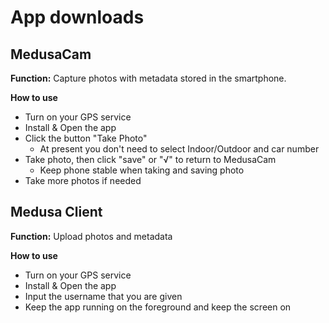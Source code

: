 # App downloads


## MedusaCam

**Function:** Capture photos with metadata stored in the smartphone.

**How to use**
- Turn on your GPS service
- Install & Open the app
- Click the button "Take Photo" 
	- At present you don't need to select Indoor/Outdoor and car number
- Take photo, then click "save" or "√" to return to MedusaCam 
	- Keep phone stable when taking and saving photo
- Take more photos if needed


## Medusa Client

**Function:** Upload photos and metadata

**How to use**
- Turn on your GPS service
- Install & Open the app
- Input the username that you are given 
- Keep the app running on the foreground and keep the screen on
